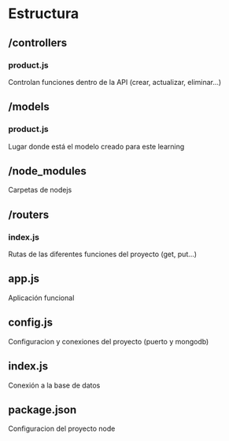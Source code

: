 # Estructura
## /controllers
### product.js
Controlan funciones dentro de la API (crear, actualizar, eliminar...)
## /models
### product.js
Lugar donde está el modelo creado para este learning
## /node_modules
Carpetas de nodejs
## /routers
### index.js
Rutas de las diferentes funciones del proyecto (get, put...)
## app.js
Aplicación funcional
## config.js
Configuracion y conexiones del proyecto (puerto y mongodb)
## index.js
Conexión a la base de datos
## package.json
Configuracion del proyecto node